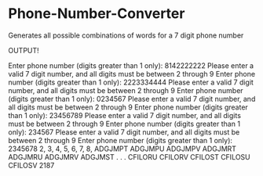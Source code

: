 # Phone-Number-Converter
Generates all possible combinations of words for a 7 digit phone number

OUTPUT!

Enter phone number (digits greater than 1 only): 8142222222
Please enter a valid 7 digit number, and all digits must be between 2 through 9
Enter phone number (digits greater than 1 only): 2223334444
Please enter a valid 7 digit number, and all digits must be between 2 through 9
Enter phone number (digits greater than 1 only): 0234567
Please enter a valid 7 digit number, and all digits must be between 2 through 9
Enter phone number (digits greater than 1 only): 23456789
Please enter a valid 7 digit number, and all digits must be between 2 through 9
Enter phone number (digits greater than 1 only): 234567
Please enter a valid 7 digit number, and all digits must be between 2 through 9
Enter phone number (digits greater than 1 only): 2345678
2, 3, 4, 5, 6, 7, 8, ADGJMPT
ADGJMPU
ADGJMPV
ADGJMRT
ADGJMRU
ADGJMRV
ADGJMST
.
.
.
CFILORU
CFILORV
CFILOST
CFILOSU
CFILOSV
2187


